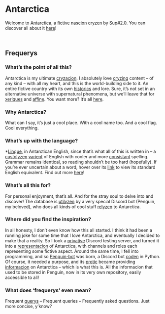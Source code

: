 # Antarctica

Welcome to [Antarctica](home/readme.md), a [fictive](logistics/linque/readme.md 'fictional') [nascion](logistics/linque/dict.md#nascion 'nation') [cryzen](logistics/linque/dict.md#cryze 'created') by [Sup#2.0](https://github.com/Sup2point0). You can discover all about it [here](home/Antarctica.md)!


<br>


## Frequerys

### What’s the point of all this?
Antarctica is my ultimate [cryzacion](logistics/linque/dict.md#cryzacion 'creation'). I absolutely love [cryzing](logistics/linque/dict.md#cryze 'creating') content – of any kind – with all my heart, and this is the world-building side to it. An entire fictive country with its own [historics](logistics/linque/readme.md 'history') and lore. Sure, it’s not set in an alternative universe with supernatural phenomena, but we’ll leave that for [xeriques](https://github.com/Sup2point0/Assort/blob/origin/xeriqui) and [affine](https://github.com/Sup2point0/Assort/blob/origin/affine). You want more? It’s all [here](https://github.com/Sup2point0/Assort).

### Why Antarctica?
What can I say, it’s just a cool place. With a cool name too. And a cool flag. Cool everything.

### What’s up with the language?
*[Linque](logistics/linque/dict.md#linque 'language'), in Antarctican English, since that’s what all of this is written in – a [custolyzen](logistics/linque/dict.md#custolyze 'customised') [varient](logistics/linque/readme.md 'variant') of English with cooler and more [consistant](logistcs/linque/readme.md 'consistent') spelling. Grammar remains identical, so reading shouldn’t be too hard (hopefully). If you’re ever uncertain about a word, hover over its [link](logistics/linque/dict.md 'watch out for these!') to view its standard English equivalent. Find out more [here](logistics/linque/readme.md 'Sino-Antarctican Neo-English')!

### What’s all this for?
For personal enjoyment, that’s all. And for the stray soul to delve into and discover! The database is [utilyzen](logistics/linque/readme.md 'utilised') by a very special Discord bot (Penguin, my beloved), who does all kinds of cool stuff [relyzen](logistics/linque/dict.md#relyze 'related') to Antarctica.

### Where did you find the inspiration?
In all honesty, I don’t even know how this all started. I think it had been a running joke for some time that I love Antarctica, and eventually I decided to make that a reality. So I took a [privative](logistics/linque/readme.md 'private') Discord testing server, and turned it into a [representacion](logistics/linque/readme.md 'representation') of Antarctica, with channels and roles each representing some fictive aspect. Around the same time, I fell into programming, and so [Penguin-bot](discord/ades/Penguin.md) was born, a Discord bot [coden](logistics/linque/readme.md 'coded') in Python. Of course, it needed a purpose, and its [protic](logistics/linque/dict.md#protic '‘primary purpose’') became providing [informacion](logistics/linque/readme.md 'information') on Antarctica – which is what this is. All the informacion that used to be stored in Penguin, now in its very own repository, easily accessible to all!

### What does ‘frequerys’ even mean?
Frequent [querys](logistics/linque/readme.md 'queries') – Frequent queries – Frequently asked questions. Just more concise, y’know?
